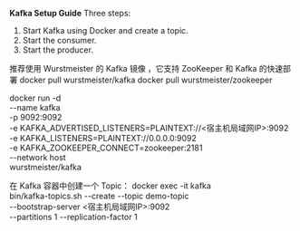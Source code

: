 **Kafka Setup Guide**
Three steps:
1. Start Kafka using Docker and create a topic.
2. Start the consumer.
3. Start the producer.

推荐使用 Wurstmeister 的 Kafka 镜像 ，它支持 ZooKeeper 和 Kafka 的快速部署
docker pull wurstmeister/kafka
docker pull wurstmeister/zookeeper

docker run -d \
  --name kafka \
  -p 9092:9092 \
  -e KAFKA_ADVERTISED_LISTENERS=PLAINTEXT://<宿主机局域网IP>:9092 \
  -e KAFKA_LISTENERS=PLAINTEXT://0.0.0.0:9092 \
  -e KAFKA_ZOOKEEPER_CONNECT=zookeeper:2181 \
  --network host \
  wurstmeister/kafka

  在 Kafka 容器中创建一个 Topic：
  docker exec -it kafka \
  bin/kafka-topics.sh --create --topic demo-topic \
  --bootstrap-server <宿主机局域网IP>:9092 \
  --partitions 1 --replication-factor 1

